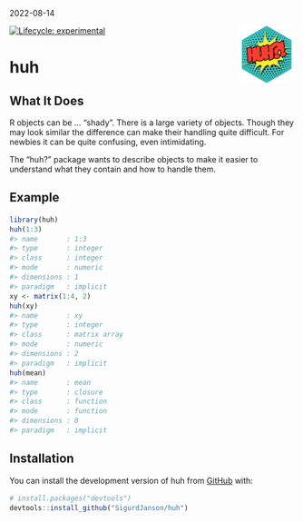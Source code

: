 2022-08-14

<!-- README.md is generated from README.Rmd. Please edit that file -->

<img src="vignettes/img/logo_huh.svg" align="right" width="20%"/>

<!-- badges: start -->

[![Lifecycle:
experimental](https://img.shields.io/badge/lifecycle-experimental-orange.svg)](https://lifecycle.r-lib.org/articles/stages.html#experimental)
<!-- badges: end -->

# huh

## What It Does

R objects can be … “shady”. There is a large variety of objects. Though
they may look similar the difference can make their handling quite
difficult. For newbies it can be quite confusing, even intimidating.

The “huh?” package wants to describe objects to make it easier to
understand what they contain and how to handle them.

## Example

``` r
library(huh)
huh(1:3)
#> name       : 1:3 
#> type       : integer 
#> class      : integer 
#> mode       : numeric 
#> dimensions : 1 
#> paradigm   : implicit
xy <- matrix(1:4, 2)
huh(xy)
#> name       : xy 
#> type       : integer 
#> class      : matrix array 
#> mode       : numeric 
#> dimensions : 2 
#> paradigm   : implicit
huh(mean)
#> name       : mean 
#> type       : closure 
#> class      : function 
#> mode       : function 
#> dimensions : 0 
#> paradigm   : implicit
```

## Installation

You can install the development version of huh from
[GitHub](https://github.com/) with:

``` r
# install.packages("devtools")
devtools::install_github("SigurdJanson/huh")
```

<!-- `huh` distinguishes different OOP paradigms with the field `paradigm`. -->
